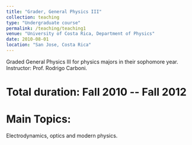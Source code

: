 ```yaml
---
title: "Grader, General Physics III"
collection: teaching
type: "Undergraduate course"
permalink: /teaching/teaching1
venue: "University of Costa Rica, Department of Physics"
date: 2010-08-01
location: "San Jose, Costa Rica"
---
```


Graded General Physics III for physics majors in their sophomore year. Instructor: Prof. Rodrigo Carboni.

Total duration: Fall 2010 -- Fall 2012
======

Main Topics:
======
Electrodynamics, optics and modern physics. 
